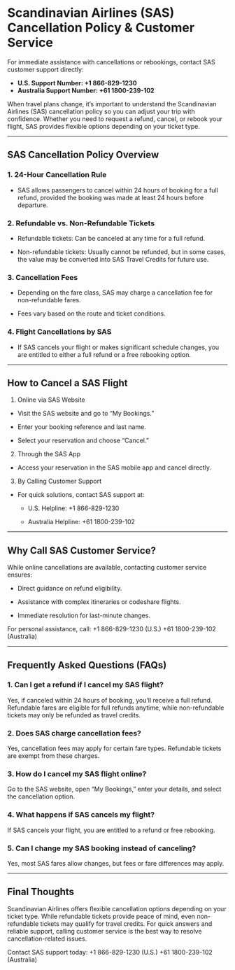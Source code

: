 # Scandinavian Airlines (SAS) Cancellation Policy & Customer Service

For immediate assistance with cancellations or rebookings, contact SAS customer support directly:

* **U.S. Support Number: +1 866-829-1230**
* **Australia Support Number: +61 1800-239-102**

When travel plans change, it’s important to understand the Scandinavian Airlines (SAS) cancellation policy so you can adjust your trip with confidence. Whether you need to request a refund, cancel, or rebook your flight, SAS provides flexible options depending on your ticket type.

---

## SAS Cancellation Policy Overview

### 1. 24-Hour Cancellation Rule

* SAS allows passengers to cancel within 24 hours of booking for a full refund, provided the booking was made at least 24 hours before departure.

### 2. Refundable vs. Non-Refundable Tickets

* Refundable tickets: Can be canceled at any time for a full refund.

* Non-refundable tickets: Usually cannot be refunded, but in some cases, the value may be converted into SAS Travel Credits for future use.

### 3. Cancellation Fees

* Depending on the fare class, SAS may charge a cancellation fee for non-refundable fares.

* Fees vary based on the route and ticket conditions.

### 4. Flight Cancellations by SAS

* If SAS cancels your flight or makes significant schedule changes, you are entitled to either a full refund or a free rebooking option.

---

## How to Cancel a SAS Flight

1. Online via SAS Website

  * Visit the SAS website and go to “My Bookings.”

  * Enter your booking reference and last name.

  * Select your reservation and choose “Cancel.”

2. Through the SAS App

  * Access your reservation in the SAS mobile app and cancel directly.

3. By Calling Customer Support

  * For quick solutions, contact SAS support at:

    * U.S. Helpline: +1 866-829-1230

    * Australia Helpline: +61 1800-239-102

---

## Why Call SAS Customer Service?

While online cancellations are available, contacting customer service ensures:

* Direct guidance on refund eligibility.

* Assistance with complex itineraries or codeshare flights.

* Immediate resolution for last-minute changes.

For personal assistance, call:
+1 866-829-1230 (U.S.)
+61 1800-239-102 (Australia)

---

## Frequently Asked Questions (FAQs)

### 1. Can I get a refund if I cancel my SAS flight?

Yes, if canceled within 24 hours of booking, you’ll receive a full refund. Refundable fares are eligible for full refunds anytime, while non-refundable tickets may only be refunded as travel credits.

### 2. Does SAS charge cancellation fees?

Yes, cancellation fees may apply for certain fare types. Refundable tickets are exempt from these charges.

### 3. How do I cancel my SAS flight online?

Go to the SAS website, open “My Bookings,” enter your details, and select the cancellation option.

### 4. What happens if SAS cancels my flight?

If SAS cancels your flight, you are entitled to a refund or free rebooking.

### 5. Can I change my SAS booking instead of canceling?

Yes, most SAS fares allow changes, but fees or fare differences may apply.

---

## Final Thoughts

Scandinavian Airlines offers flexible cancellation options depending on your ticket type. While refundable tickets provide peace of mind, even non-refundable tickets may qualify for travel credits. For quick answers and reliable support, calling customer service is the best way to resolve cancellation-related issues.

Contact SAS support today:
+1 866-829-1230 (U.S.)
+61 1800-239-102 (Australia)
